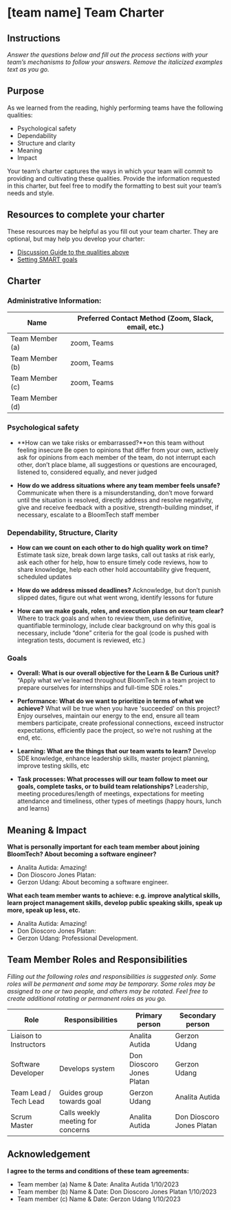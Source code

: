 # [team name] Team Charter

## Instructions

*Answer the questions below and fill out the process sections with your team’s
mechanisms to follow your answers. Remove the italicized examples text as you
go.*

## Purpose

As we learned from the reading, highly performing teams have the following
qualities:

* Psychological safety
* Dependability
* Structure and clarity
* Meaning
* Impact

Your team’s charter captures the ways in which your team will commit to
providing and cultivating these qualities. Provide the information requested in
this charter, but feel free to modify the formatting to best suit your team’s
needs and style.

## Resources to complete your charter

These resources may be helpful as you fill out your team charter. They are optional, but may help you develop your charter:

* [Discussion Guide to the qualities above](https://docs.google.com/document/d/1lgiz6mwZeyWEaJxN_NMI-tI5Qijv2BHh27DPLeSLE40)
* [Setting SMART goals](https://www.mindtools.com/pages/article/smart-goals.htm)

## Charter

### Administrative Information:

|Name            | Preferred Contact Method (Zoom, Slack, email, etc.) |
|---	           |-----------------------------------------------------|
|Team Member (a) | zoom, Teams                                         |
|Team Member (b) | zoom, Teams                                         |
|Team Member (c) | zoom, Teams                                         |
|Team Member (d) |                                                     |

### Psychological safety

* **How can we take risks or
  embarrassed?**on this team without feeling insecure
  Be open to opinions that differ from your own, actively ask for
  opinions from each member of the team, do not interrupt each other, don’t
  place blame, all suggestions or questions are encouraged, listened to,
  considered equally, and never judged

* **How do we address situations where any team member feels unsafe?**
  Communicate when there is a misunderstanding, don’t move forward
  until the situation is resolved, directly address and resolve negativity,
  give and receive feedback with a positive, strength-building mindset, if
  necessary, escalate to a BloomTech staff member

### Dependability, Structure, Clarity

* **How can we count on each other to do high quality work on time?**
  Estimate task size, break down large tasks, call out tasks at risk
  early, ask each other for help, how to ensure timely code reviews, how to
  share knowledge, help each other hold accountability give frequent,
  scheduled updates

* **How do we address missed deadlines?**
  Acknowledge, but don’t punish slipped dates, figure out what went
  wrong, identify lessons for future

* **How can we make goals, roles, and execution plans on our team clear?**
  Where to track goals and when to review them, use definitive,
  quantifiable terminology, include clear background on why this goal is
  necessary, include “done” criteria for the goal (code is pushed with
  integration tests, document is reviewed, etc.)


### Goals

* **Overall: What is our overall objective for the Learn & Be Curious unit?**
  “Apply what we’ve learned throughout BloomTech in a team project to prepare
  ourselves for internships and full-time SDE roles.”


* **Performance: What do we want to prioritize in terms of what we achieve?**
  What will be true when you have 'succeeded' on this project? Enjoy
  ourselves, maintain our energy to the end, ensure all team members
  participate, create professional connections, exceed instructor
  expectations, efficiently pace the project, so we’re not rushing at the end,
  etc.


* **Learning: What are the things that our team wants to learn?**
  Develop SDE knowledge, enhance leadership skills, master project
  planning, improve testing skills, etc


* **Task processes: What processes will our team follow to meet our goals,
  complete tasks, or to build team relationships?**
  Leadership, meeting procedures/length of meetings, expectations for
  meeting attendance and timeliness, other types of meetings (happy hours,
  lunch and learns)


## Meaning & Impact

**What is personally important for each team member about joining BloomTech? About
becoming a software engineer?**

* Analita Autida: Amazing!
* Don Dioscoro Jones Platan:
* Gerzon Udang: About becoming a software engineer.

**What each team member wants to achieve: e.g. improve analytical skills, learn
project management skills, develop public speaking skills, speak up more, speak
up less, etc.**

* Analita Autida: Amazing!
* Don Dioscoro Jones Platan:
* Gerzon Udang: Professional Development.

## Team Member Roles and Responsibilities

*Filling out the following roles and responsibilities is suggested only. Some
roles will be permanent and some may be temporary. Some roles may be assigned to
one or two people, and others may be rotated. Feel free to create additional
rotating or permanent roles as you go.*

| **Role**               | **Responsibilities**              | **Primary person**        | **Secondary person**      |
|------------------------|-----------------------------------|---------------------------|---------------------------|
| Liaison to Instructors |                                   | Analita Autida            | Gerzon Udang              |
| Software Developer     | Develops system                   | Don Dioscoro Jones Platan | Gerzon Udang              |
| Team Lead / Tech Lead  | Guides group towards goal         | Gerzon Udang              | Analita Autida            |
| Scrum Master           | Calls weekly meeting for concerns | Analita Autida            | Don Dioscoro Jones Platan |

## Acknowledgement

**I agree to the terms and conditions of these team agreements:**

* Team member (a) Name & Date: Analita Autida 1/10/2023
* Team member (b) Name & Date: Don Dioscoro Jones Platan 1/10/2023
* Team member (c) Name & Date: Gerzon Udang 1/10/2023
